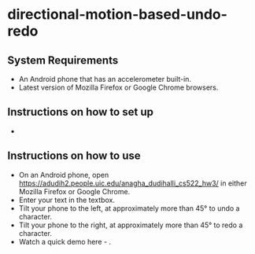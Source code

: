 # directional-motion-based-undo-redo

## System Requirements
- An Android phone that has an accelerometer built-in.
- Latest version of Mozilla Firefox or Google Chrome browsers.

## Instructions on how to set up
- 

## Instructions on how to use
- On an Android phone, open https://adudih2.people.uic.edu/anagha_dudihalli_cs522_hw3/ in either Mozilla Firefox or Google Chrome.
- Enter your text in the textbox.
- Tilt your phone to the left, at approximately more than 45° to undo a character.
- Tilt your phone to the right, at approximately more than 45° to redo a character.
- Watch a quick demo here - .
